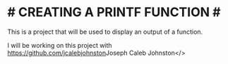 # # CREATING A PRINTF FUNCTION # #

This is a project that will be used to display an output of a function.

I will be working on this project with  <https://github.com/jcalebjohnston>Joseph Caleb Johnston</>

